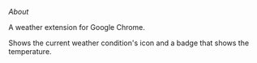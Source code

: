 *About*

A weather extension for Google Chrome.

Shows the current weather condition's icon and a badge that shows the temperature.